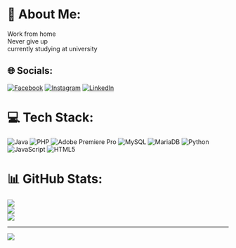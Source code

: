 # 💫 About Me:
Work from home<br>Never give up<br>currently studying at university


## 🌐 Socials:
[![Facebook](https://img.shields.io/badge/Facebook-%231877F2.svg?logo=Facebook&logoColor=white)](https://www.facebook.com/rafhi.arizkia.10) [![Instagram](https://img.shields.io/badge/Instagram-%23E4405F.svg?logo=Instagram&logoColor=white)](https://instagram.com/rafhi_arizkiaa) [![LinkedIn](https://img.shields.io/badge/LinkedIn-%230077B5.svg?logo=linkedin&logoColor=white)](https://www.linkedin.com/in/rafhi-arizkia-a96a79192/) 

# 💻 Tech Stack:
![Java](https://img.shields.io/badge/java-%23ED8B00.svg?style=for-the-badge&logo=java&logoColor=white) ![PHP](https://img.shields.io/badge/php-%23777BB4.svg?style=for-the-badge&logo=php&logoColor=white) ![Adobe Premiere Pro](https://img.shields.io/badge/Adobe%20Premiere%20Pro-9999FF.svg?style=for-the-badge&logo=Adobe%20Premiere%20Pro&logoColor=white) ![MySQL](https://img.shields.io/badge/mysql-%2300f.svg?style=for-the-badge&logo=mysql&logoColor=white) ![MariaDB](https://img.shields.io/badge/MariaDB-003545?style=for-the-badge&logo=mariadb&logoColor=white) ![Python](https://img.shields.io/badge/python-3670A0?style=for-the-badge&logo=python&logoColor=ffdd54) ![JavaScript](https://img.shields.io/badge/javascript-%23323330.svg?style=for-the-badge&logo=javascript&logoColor=%23F7DF1E) ![HTML5](https://img.shields.io/badge/html5-%23E34F26.svg?style=for-the-badge&logo=html5&logoColor=white)
# 📊 GitHub Stats:
![](https://github-readme-stats.vercel.app/api?username=Dandelions16&theme=tokyonight&hide_border=false&include_all_commits=false&count_private=false)<br/>
![](https://github-readme-streak-stats.herokuapp.com/?user=Dandelions16&theme=tokyonight&hide_border=false)<br/>
![](https://github-readme-stats.vercel.app/api/top-langs/?username=Dandelions16&theme=tokyonight&hide_border=false&include_all_commits=false&count_private=false&layout=compact)



---
[![](https://visitcount.itsvg.in/api?id=Dandelions16&icon=0&color=0)](https://visitcount.itsvg.in)

<!-- Proudly created with GPRM ( https://gprm.itsvg.in ) -->
